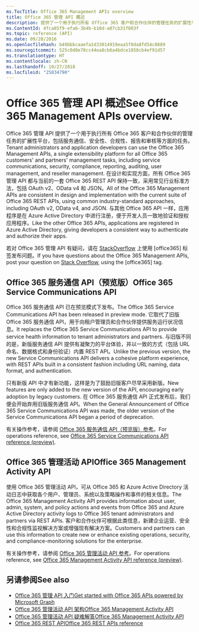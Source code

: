 ```yaml
---
ms.TocTitle: Office 365 Management APIs overview
title: Office 365 管理 API 概述
description: 提供了一个用于执行所有 Office 365 客户和合作伙伴的管理任务的扩展性平台，包括服务通信、安全性、合规性、报告和审核等方面的任务。
ms.ContentId: 4fca85f9-efa6-3b4b-b10d-a07cb31f803f
ms.topic: reference (API)
ms.date: 09/28/2016
ms.openlocfilehash: b49bbbcaaefa1d33014919eaa5f0da8fd54c0889
ms.sourcegitcommit: 525c0d0e78cc44ea8cb6a4bdce1858cb4ef91d57
ms.translationtype: HT
ms.contentlocale: zh-CN
ms.lasthandoff: 10/27/2018
ms.locfileid: "25834790"
---
```

# <a name="office-365-management-apis-overview"></a><span data-ttu-id="302a1-103">Office 365 管理 API 概述</span><span class="sxs-lookup"><span data-stu-id="302a1-103">See Office 365 Management APIs overview.</span></span>

<span data-ttu-id="302a1-104">Office 365 管理 API 提供了一个用于执行所有 Office 365 客户和合作伙伴的管理任务的扩展性平台，包括服务通信、安全性、合规性、报告和审核等方面的任务。</span><span class="sxs-lookup"><span data-stu-id="302a1-104">Tenant administrators and application developers can use the Office 365 Management APIs, a single extensibility platform for all Office 365 customers' and partners' management tasks, including service communications, security, compliance, reporting, auditing, user management, and reseller management.</span></span> <span data-ttu-id="302a1-105">在设计和实现方面，所有 Office 365 管理 API 都与当前的一套 Office 365 REST API 保持一致，采用常见行业标准方法，包括 OAuth v2、OData v4 和 JSON。</span><span class="sxs-lookup"><span data-stu-id="302a1-105">All of the Office 365 Management APIs are consistent in design and implementation with the current suite of Office 365 REST APIs, using common industry-standard approaches, including OAuth v2, OData v4, and JSON.</span></span> <span data-ttu-id="302a1-106">与其他 Office 365 API 一样，应用程序是在 Azure Active Directory 中进行注册，便于开发人员一致地验证和授权应用程序。</span><span class="sxs-lookup"><span data-stu-id="302a1-106">Like the other Office 365 APIs, applications are registered in Azure Active Directory, giving developers a consistent way to authenticate and authorize their apps.</span></span>

<span data-ttu-id="302a1-107">若对 Office 365 管理 API 有疑问，请在 [StackOverflow](http://stackoverflow.com/tags/office365) 上使用 [office365] 标签发布问题。</span><span class="sxs-lookup"><span data-stu-id="302a1-107">If you have questions about the Office 365 Management APIs, post your question on [Stack Overflow](http://stackoverflow.com/tags/office365), using the [office365] tag.</span></span>

## <a name="office-365-service-communications-api-preview"></a><span data-ttu-id="302a1-108">Office 365 服务通信 API（预览版）</span><span class="sxs-lookup"><span data-stu-id="302a1-108">Office 365 Service Communications API</span></span>

<span data-ttu-id="302a1-109">Office 365 服务通信 API 已在预览模式下发布。</span><span class="sxs-lookup"><span data-stu-id="302a1-109">The Office 365 Service Communications API has been released in preview mode.</span></span> <span data-ttu-id="302a1-110">它取代了旧版 Office 365 服务通信 API，用于向租户管理员和合作伙伴提供服务运行状况信息。</span><span class="sxs-lookup"><span data-stu-id="302a1-110">It replaces the Office 365 Service Communications API to provide service health information to tenant administrators and partners.</span></span> <span data-ttu-id="302a1-111">与旧版不同的是，新版服务通信 API 提供有凝聚力的平台体验，并以一致的方式（包括 URL 命名、数据格式和身份验证）内置 REST API。</span><span class="sxs-lookup"><span data-stu-id="302a1-111">Unlike the previous version, the new Service Communications API delivers a cohesive platform experience, with REST APIs built in a consistent fashion including URL naming, data format, and authentication.</span></span>

<span data-ttu-id="302a1-112">只有新版 API 中才有新功能，这样是为了鼓励旧版客户尽早采用新版。</span><span class="sxs-lookup"><span data-stu-id="302a1-112">New features are only added to the new version of the API, encouraging early adoption by legacy customers.</span></span> <span data-ttu-id="302a1-113">在 Office 365 服务通信 API 正式发布后，我们便会开始弃用旧版服务通信 API。</span><span class="sxs-lookup"><span data-stu-id="302a1-113">When the General Announcement of Office 365 Service Communications API was made, the older version of the Service Communications API began a period of deprecation.</span></span> 

<span data-ttu-id="302a1-114">有关操作参考，请参阅 [Office 365 服务通信 API（预览版）参考](office-365-service-communications-api-reference.md)。</span><span class="sxs-lookup"><span data-stu-id="302a1-114">For operations reference, see [Office 365 Service Communications API reference (preview)](office-365-service-communications-api-reference.md).</span></span>


## <a name="office-365-management-activity-api"></a><span data-ttu-id="302a1-115">Office 365 管理活动 API</span><span class="sxs-lookup"><span data-stu-id="302a1-115">Office 365 Management Activity API</span></span>

<span data-ttu-id="302a1-116">使用 Office 365 管理活动 API，可从 Office 365 和 Azure Active Directory 活动日志中获取各个用户、管理员、系统以及策略操作和事件的相关信息。</span><span class="sxs-lookup"><span data-stu-id="302a1-116">The Office 365 Management Activity API provides information about user, admin, system, and policy actions and events from Office 365 and Azure Active Directory activity logs to Office 365 tenant administrators and partners via REST APIs.</span></span> <span data-ttu-id="302a1-117">客户和合作伙伴可根据此类信息，新建企业运营、安全性和合规性监视解决方案或增强现有解决方案。</span><span class="sxs-lookup"><span data-stu-id="302a1-117">Customers and partners can use this information to create new or enhance existing operations, security, and compliance-monitoring solutions for the enterprise.</span></span> 

<span data-ttu-id="302a1-118">有关操作参考，请参阅 [Office 365 管理活动 API 参考](office-365-management-activity-api-reference.md)。</span><span class="sxs-lookup"><span data-stu-id="302a1-118">For operations reference, see [Office 365 Management Activity API reference (preview)](office-365-management-activity-api-reference.md).</span></span>

## <a name="see-also"></a><span data-ttu-id="302a1-119">另请参阅</span><span class="sxs-lookup"><span data-stu-id="302a1-119">See also</span></span>

- [<span data-ttu-id="302a1-120">Office 365 管理 API 入门</span><span class="sxs-lookup"><span data-stu-id="302a1-120">Get started with Office 365 APIs powered by Microsoft Graph</span></span>](get-started-with-office-365-management-apis.md)
- [<span data-ttu-id="302a1-121">Office 365 管理活动 API 架构</span><span class="sxs-lookup"><span data-stu-id="302a1-121">Office 365 Management Activity API</span></span>](office-365-management-activity-api-schema.md)
- [<span data-ttu-id="302a1-122">Office 365 管理活动 API 疑难解答</span><span class="sxs-lookup"><span data-stu-id="302a1-122">Office 365 Management Activity API</span></span>](troubleshooting-the-office-365-management-activity-api.md)
- [<span data-ttu-id="302a1-123">Office 365 REST API</span><span class="sxs-lookup"><span data-stu-id="302a1-123">Office 365 REST APIs reference</span></span>](https://docs.microsoft.com/zh-CN/previous-versions/office/office-365-api/how-to/platform-development-overview)

